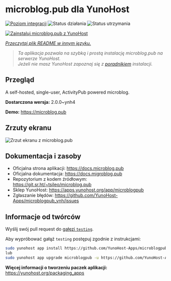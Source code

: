 <!--
To README zostało automatycznie wygenerowane przez <https://github.com/YunoHost/apps/tree/master/tools/readme_generator>
Nie powinno być ono edytowane ręcznie.
-->

# microblog.pub dla YunoHost

[![Poziom integracji](https://apps.yunohost.org/badge/integration/microblogpub)](https://ci-apps.yunohost.org/ci/apps/microblogpub/)
![Status działania](https://apps.yunohost.org/badge/state/microblogpub)
![Status utrzymania](https://apps.yunohost.org/badge/maintained/microblogpub)

[![Zainstaluj microblog.pub z YunoHost](https://install-app.yunohost.org/install-with-yunohost.svg)](https://install-app.yunohost.org/?app=microblogpub)

*[Przeczytaj plik README w innym języku.](./ALL_README.md)*

> *Ta aplikacja pozwala na szybką i prostą instalację microblog.pub na serwerze YunoHost.*  
> *Jeżeli nie masz YunoHost zapoznaj się z [poradnikiem](https://yunohost.org/install) instalacji.*

## Przegląd

A self-hosted, single-user, ActivityPub powered microblog.


**Dostarczona wersja:** 2.0.0~ynh4

**Demo:** <https://microblog.pub>

## Zrzuty ekranu

![Zrzut ekranu z microblog.pub](./doc/screenshots/microblogpub_demo.png)

## Dokumentacja i zasoby

- Oficjalna strona aplikacji: <https://docs.microblog.pub>
- Oficjalna dokumentacja: <https://docs.migroblog.pub>
- Repozytorium z kodem źródłowym: <https://git.sr.ht/~tsileo/microblog.pub>
- Sklep YunoHost: <https://apps.yunohost.org/app/microblogpub>
- Zgłaszanie błędów: <https://github.com/YunoHost-Apps/microblogpub_ynh/issues>

## Informacje od twórców

Wyślij swój pull request do [gałęzi `testing`](https://github.com/YunoHost-Apps/microblogpub_ynh/tree/testing).

Aby wypróbować gałąź `testing` postępuj zgodnie z instrukcjami:

```bash
sudo yunohost app install https://github.com/YunoHost-Apps/microblogpub_ynh/tree/testing --debug
lub
sudo yunohost app upgrade microblogpub -u https://github.com/YunoHost-Apps/microblogpub_ynh/tree/testing --debug
```

**Więcej informacji o tworzeniu paczek aplikacji:** <https://yunohost.org/packaging_apps>
